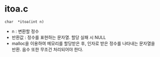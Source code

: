 # itoa.c
```
char  *itoa(int n)
```
- n : 변환할 정수
- 반환값 : 정수를 표현하는 문자열. 할당 실패 시 NULL
- malloc을 이용하여 메모리를 할당받은 후, 인자로 받은 정수를 나타내는 문자열을 반환. 음수 또한 무조건 처리되어야 한다.

